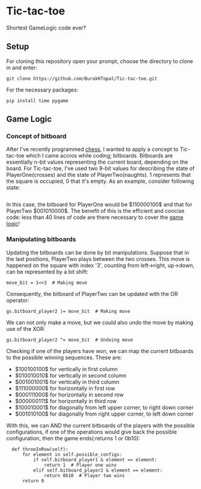 # Tic-tac-toe
Shortest GameLogic code ever?

## Setup
For cloning this repository open your prompt, choose the directory to clone in and enter:

  ```
git clone https://github.com/BurakKTopal/Tic-tac-toe.git
  ```
For the necessary packages:

  ```
pip install time pygame
  ```

## Game Logic

### Concept of bitboard
<p>
After I've recently programmed <a href="">chess</a>, I wanted to apply a concept to Tic-tac-toe which I came accros while coding; bitboards. Bitboards are essentially n-bit values representing the current board, depending on the board. For Tic-tac-toe, I've used two 9-bit values for describing the state of PlayerOne(crosses) and the state of PlayerTwo(naughts). 1 represents that the square is occupied, 0 that it's empty. As an example, consider following state:
</p>
<img src=""/>
<p>
  In this case, the bitboard for PlayerOne would be $110000100$ and that for PlayerTwo $001010000$. The benefit of this is the efficient and concise code: less than 40 lines of code are there necessary to cover the <a href="https://github.com/BurakKTopal/Tic-tac-toe/blob/main/GameLogic/RulesImplementation.py">game logic</a>!
</p>


### Manipulating bitboards
Updating the bitboards can be done by bit manipulations. Suppose that in the last positions, PlayerTwo plays between the two crosses. This move is happened on the square with index '3', counting from left->right, up->down, can be represented by a bit shift: 

  ```
move_bit = 1<<3  # Making move
  ```
Consequently, the bitboard of PlayerTwo can be updated with the OR operator:

  ```
gs.bitboard_player2 |= move_bit  # Making move
  ```
We can not only make a move, but we could also undo the move by making use of the XOR:

  ```
gs.bitboard_player2 ^= move_bit  # Undoing move
  ```
Checking if one of the players have won, we can map the current bitboards to the possible winning sequences. These are:
<ul>
<li>$100100100$ for vertically in first column</li>
<li>$010010010$ for vertically in second column</li>
<li>$001001001$ for vertically in third column</li>
<li>$111000000$ for horizontally in first row</li>
<li>$000111000$ for horizontally in second row</li>
<li>$000000111$ for horizontally in third row</li>
<li>$100010001$ for diagonally from left upper corner, to right down corner</li>
<li>$001010100$ for diagonally from right upper corner, to left down corner</li>
</ul>
With this, we can AND the current bitboards of the players with the possible configurations, if one of the operations would give back the possible configuration, then the game ends(:returns 1 or 0b10):

```
  def threeInRow(self):
      for element in self.possible_configs:
          if self.bitboard_player1 & element == element:
              return 1  # Player one wins
          elif self.bitboard_player2 & element == element:
              return 0b10  # Player two wins
      return 0
```
